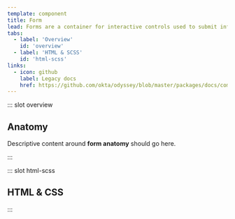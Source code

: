 ```yaml
---
template: component
title: Form
lead: Forms are a container for interactive controls used to submit information.
tabs:
  - label: 'Overview'
    id: 'overview'
  - label: 'HTML & SCSS'
    id: 'html-scss'
links:
  - icon: github
    label: Legacy docs
    href: https://github.com/okta/odyssey/blob/master/packages/docs/components/form.md
---
```


::: slot overview

## Anatomy

<Description>

Descriptive content around **form anatomy** should go here.

</Description>

<Anatomy img="/images/fpo.svg" />

:::

::: slot html-scss
## HTML & CSS
:::
